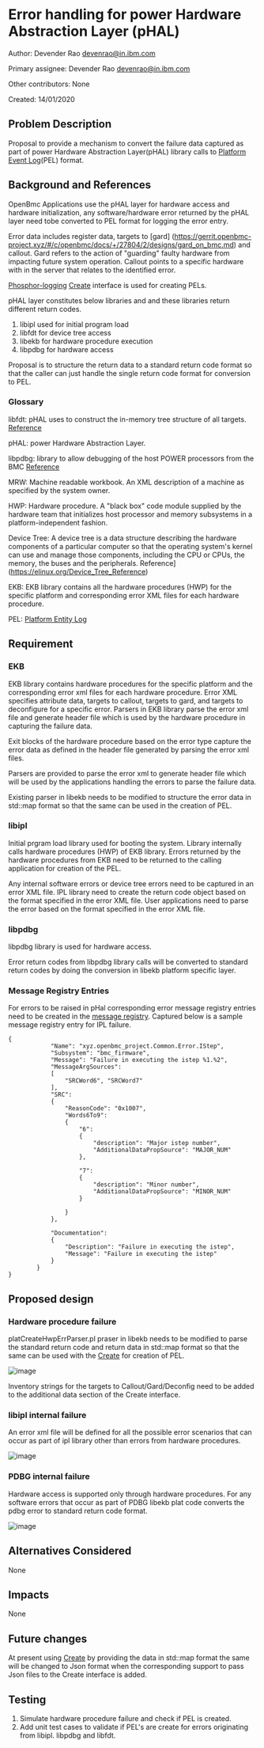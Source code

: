 # Error handling for power Hardware Abstraction Layer (pHAL)

Author:
Devender Rao <devenrao@in.ibm.com> <devenrao>

Primary assignee:
Devender Rao <devenrao@in.ibm.com> <devenrao>

Other contributors:
None

Created:
14/01/2020

## Problem Description
Proposal to provide a mechanism to convert the failure data captured as part of power Hardware Abstraction Layer(pHAL) library calls to
[Platform Event Log](https://github.com/openbmc/phosphor-logging/blob/master/extensions/openpower-pels/README.md)(PEL) format.

## Background and References
OpenBmc Applications use the pHAL layer for hardware access and hardware initialization, any software/hardware error returned by the pHAL layer need tobe  converted to PEL format for logging the error entry.

Error data includes register data, targets to [gard] (https://gerrit.openbmc-project.xyz/#/c/openbmc/docs/+/27804/2/designs/gard_on_bmc.md) and callout. Gard refers to the action of "guarding" faulty hardware from impacting future system operation. Callout points to a specific hardware with in the server that relates to the identified error.

[Phosphor-logging](https://github.com/openbmc/phosphor-logging) [Create](https://github.com/openbmc/phosphor-dbus-interfaces/blob/master/xyz/openbmc_project/Logging/Create.interface.yaml) interface is used for creating PELs.

pHAL layer constitutes below libraries and and these libraries return different return codes.
1. libipl used for initial program load
2. libfdt for device tree access
3. libekb for hardware procedure execution
4. libpdbg for hardware access

Proposal is to structure the return data to a standard return code format so that the caller can just handle the single return code format for conversion to PEL.

### Glossary
libfdt: pHAL uses to construct the in-memory tree structure of all targets.
[Reference](https://github.com/dgibson/dtc)

pHAL: power Hardware Abstraction Layer.

libpdbg: library to allow debugging of the host POWER processors from the BMC
[Reference](https://github.com/open-power/pdbg)

MRW: Machine readable workbook. An XML description of a machine as specified by the system owner.

HWP: Hardware procedure. A "black box" code module supplied by the hardware team that initializes host processor and memory subsystems in a platform-independent fashion.

Device Tree: A device tree is a data structure describing the hardware components of a particular computer so that the operating system's kernel can use and manage those components, including the CPU or CPUs, the memory, the buses and the peripherals. Reference](https://elinux.org/Device_Tree_Reference)

EKB: EKB library contains all the hardware procedures (HWP) for the specific platform and corresponding error XML files for each hardware procedure.

PEL: [Platform Entity Log](https://github.com/openbmc/phosphor-logging/blob/master/extensions/openpower-pels/README.md)


## Requirement
### EKB
EKB library contains hardware procedures for the specific platform and the corresponding error xml files for each hardware procedure. Error XML specifies attribute data, targets to callout, targets to gard, and targets to deconfigure for a specific error. Parsers in EKB library parse the error xml file and generate header file which is used by the hardware procedure in capturing the failure data.

Exit blocks of the hardware procedure based on the error type capture the error data as defined in the header file generated by parsing the error xml files.

Parsers are provided to parse the error xml to generate header file which will be used by the applications handling the errors to parse the failure data.

Existing parser in libekb needs to be modified to structure the error data in std::map format so that the same can be used in the creation of PEL.

### libipl
Initial prgram load library used for booting the system. Library internally calls hardware procedures (HWP) of EKB library. Errors returned by the hardware procedures from EKB need to be returned to the calling application for creation of the PEL.

Any internal software errors or device tree errors need to be captured in an error XML file. IPL library need to create the return code object based on the format specified in the error XML file. User applications need to parse the error based on the format specified in the error XML file.
 
### libpdbg
libpdbg library is used for hardware access.

Error return codes from libpdbg library calls will be converted to standard return codes by doing the conversion in libekb platform specific layer.

### Message Registry Entries
For errors to be raised in pHal corresponding error message registry entries need to be created in the [message registry](https://github.com/openbmc/phosphor-logging/blob/master/extensions/openpower-pels/registry/message_registry.json). Captured below is a sample message registry entry for IPL failure.
```
{
            "Name": "xyz.openbmc_project.Common.Error.IStep",
            "Subsystem": "bmc_firmware",
            "Message": "Failure in executing the istep %1.%2",
            "MessageArgSources":
            [
                "SRCWord6", "SRCWord7"
            ],
            "SRC":
            {
                "ReasonCode": "0x1007",
                "Words6To9":
                {
                    "6":
                    {
                        "description": "Major istep number",
                        "AdditionalDataPropSource": "MAJOR_NUM"
                    },

                    "7":
                    {
                        "description": "Minor number",
                        "AdditionalDataPropSource": "MINOR_NUM"
                    }

                }
            },

            "Documentation":
            {
                "Description": "Failure in executing the istep",
                "Message": "Failure in executing the istep"
            }
        }
}
```

## Proposed design
### Hardware procedure failure
platCreateHwpErrParser.pl praser in libekb needs to be modified to parse the standard return code and return data in std::map format so that the same can be used with the [Create]( https://github.com/openbmc/phosphor-dbus-interfaces/blob/master/xyz/openbmc_project/Logging/Create.interface.yaml) for creation of PEL.

![image](https://user-images.githubusercontent.com/26330444/72326377-21218400-36d5-11ea-817c-1043e81b0162.png)
  
Inventory strings for the targets to Callout/Gard/Deconfig need to be added to the additional data section of the Create interface.

### libipl internal failure
An error xml file will be defined for all the possible error scenarios that can occur as part of ipl library other than errors from hardware procedures.

![image](https://user-images.githubusercontent.com/26330444/72326569-6cd42d80-36d5-11ea-8df0-e6eac8bb4522.png)

### PDBG internal failure
Hardware access is supported only through hardware procedures. For any software errors that occur as part of PDBG libekb plat code converts the pdbg error to standard return code format.

![image](https://user-images.githubusercontent.com/26330444/72326642-8f664680-36d5-11ea-8d56-63367acf739c.png)

## Alternatives Considered
None

## Impacts
None

## Future changes
At present using [Create]( https://github.com/openbmc/phosphor-dbus-interfaces/blob/master/xyz/openbmc_project/Logging/Create.interface.yaml) by providing the data in std::map format the same will be changed to Json format when the corresponding support to pass Json files to the Create interface is added.

## Testing
1. Simulate hardware procedure failure and check if PEL is created.
2. Add unit test cases to validate if PEL's are create for errors originating from libipl. libpdbg and libfdt.
